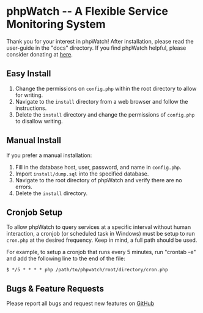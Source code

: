 phpWatch -- A Flexible Service Monitoring System
================================================

Thank you for your interest in phpWatch!  After installation, please read the
user-guide in the "docs" directory.  If you find phpWatch helpful, please
consider donating at [here](http://phpwatch.net/donate).

Easy Install
-----------------------
1. Change the permissions on `config.php` within the root directory to allow for writing.
2. Navigate to the `install` directory from a web browser and follow the
instructions.
3. Delete the `install` directory and change the permissions of `config.php` to
disallow writing.

Manual Install
-----------------------
If you prefer a manual installation:

1. Fill in the database host, user, password, and name in `config.php`.
2. Import `install/dump.sql` into the specified database.
3. Navigate to the root directory of phpWatch and verify there are no errors.
4. Delete the `install` directory.

Cronjob Setup
-----------------------
To allow phpWatch to query services at a specific interval without human
interaction, a cronjob (or scheduled task in Windows) must be setup to run
`cron.php` at the desired frequency.  Keep in mind, a full path should be used.

For example, to setup a cronjob that runs every 5 minutes, run "crontab -e" and
add the following line to the end of the file:

    $ */5 * * * * php /path/to/phpwatch/root/directory/cron.php

Bugs & Feature Requests
-----------------------
Please report all bugs and request new features on
[GitHub](https://github.com/arosenfeld/phpwatch/issues)
